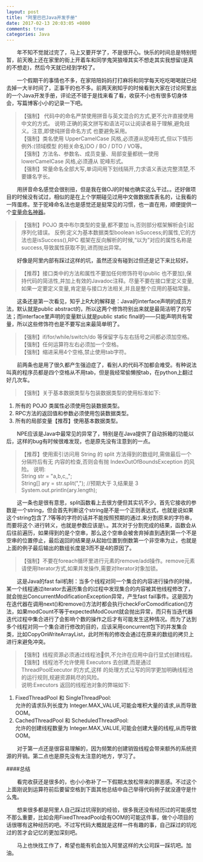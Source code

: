 ```yaml
---
layout: post
title: "阿里巴巴Java开发手册"
date: 2017-02-13 20:03:05 +0800
comments: true
categories: Java
---
```


&emsp;&emsp;年不知不觉就过完了，马上又要开学了，不是很开心。快乐的时间总是特别短暂，前天晚上还在家里的街上开着车和同学鬼哭狼嚎其实不想走其实我想留(是真的不想走)，然后今天就已经到学校了。

&emsp;&emsp;一个假期干的事情也不多，在家陪陪妈妈打打麻将和同学每天吃吃喝喝就已经去掉一大半时间了，正事干的也不多。前两天刷知乎的时候看到大家在讨论阿里出的一个Java开发手册，评论还不错于是找来看了看，收获不小也有很多切身体会，写篇博客小小的记录一下吧。<!--more-->

> 【强制】 代码中的命名严禁使用拼音与英文混合的方式,更不允许直接使用中文的方式。 说明:正确的英文拼写和语法可以让阅读者易于理解,避免歧义。注意,即使纯拼音命名方式 也要避免采用。 <br/>
>【强制】类名使用 UpperCamelCase 风格,必须遵从驼峰形式,但以下情形例外:(领域模型 的相关命名)DO / BO / DTO / VO等。<br/>
>【强制】方法名、参数名、成员变量、局部变量都统一使用 lowerCamelCase 风格,必须遵从 驼峰形式。<br/>
>【强制】常量命名全部大写,单词间用下划线隔开,力求语义表达完整清楚,不要嫌名字长。

&emsp;&emsp;用拼音命名感觉会很别扭，但是我在做OJ的时候也确实这么干过。。还好做项目的时候没有试过，相似的是在上个学期碰见过用中文做数据库表名的，让我看的一阵蛋疼。至于驼峰命名法也是感觉还是挺常见的习惯，也一直在用，顺便提供一个[变量命名神器](http://unbug.github.io/codelf/#%E9%A2%84%E5%AE%9A)。

> 【强制】POJO 类中布尔类型的变量,都不要加 is,否则部分框架解析会引起序列化错误。 反例:定义为基本数据类型boolean isSuccess;的属性,它的方法也是isSuccess(),RPC 框架在反向解析的时候,“以为”对应的属性名称是 success,导致属性获取不到,进而抛出异常。

&emsp;&emsp;好像是阿里内部有踩过这样的坑，虽然还没有碰到过但还是记下来比较好。

> 【推荐】接口类中的方法和属性不要加任何修饰符号(public 也不要加),保持代码的简洁性,并加上有效的Javadoc注释。尽量不要在接口里定义变量,如果一定要定义变量,肯定是与接口方法相关,并且是整个应用的基础常量。

&emsp;&emsp;这条还是第一次看见，知乎上R大的解释是：Java的interface声明的成员方法，默认就是public abstract的，所以这两个修饰符别出来就是最简洁明了的写法；而interface里声明的变量默认就是public static final的——只能声明共有常量，所以这些修饰符也是不要写出来最简单明了。

> 【强制】if/for/while/switch/do 等保留字与左右括号之间都必须加空格。<br/>
> 【强制】任何运算符左右必须加一个空格。<br/>
> 【强制】缩进采用4个空格,禁止使用tab字符。

&emsp;&emsp;前两条也是用了很久都产生强迫症了，看别人的代码不加都会难受。有种说法叫真的程序员都是四个空格从不用tab，但是我经常偷懒按tab，在python上翻过好几次车。

>【强制】关于基本数据类型与包装数据类型的使用标准如下:<br/>1) 所有的 POJO 类属性必须使用包装数据类型。<br/>2) RPC方法的返回值和参数必须使用包装数据类型。<br/>3) 所有的局部变量【推荐】使用基本数据类型。

&emsp;&emsp;NPE应该是Java中最常见的异常了，特别是在Java提供了自动拆箱的功能以后，这样的bug有时候很难发现，也是原先没有注意到的一点。

>【推荐】使用索引访问用 String 的 split 方法得到的数组时,需做最后一个分隔符后有无内容的检查,否则会有抛 IndexOutOfBoundsException 的风险。说明:<br/>String str = "a,b,c,,";<br/>String[] ary = str.split(","); //预期大于 3,结果是 3 <br/>System.out.println(ary.length);<br/>

&emsp;&emsp;这一条也是很有意思，split函数看上去很方便但其实坑不少。首先它接收的参数是一个string，但会首先判断这个string是不是一个正则表达式，也就是说如果这个string包含了.?等等的字符的话并不能按照预期的通过.来分割原来的字符串，而要将这个.进行转义，也就是参数应该是\\.。其次对于分割完成的结果，函数会从后往前遍历，如果得到的是个空串，那么这个空串会被舍弃掉直到遇到第一个不是空串的位置停止，最后返回的结果是从起始位置到倒数第一个非空串为止，也就是上面的例子最后输出的数组长度是3而不是4的原因了。

>【强制】不要在foreach循环里进行元素的remove/add操作。remove元素请使用Iterator方式,如果并发操作,需要对Iterator对象加锁。

&emsp;&emsp;这是Java的fast fail机制：当多个线程对同一个集合的内容进行操作的时候，某一个线程通过iterator去遍历集合的过程中发现集合的内容被其他线程修改了，就会抛出ConcurrentModificationException异常，产生fast fail事件。这是因为在迭代器在调用next()和remove()方法时都会执行checkForComodification()方法，如果modCount不等于expectedModCount就会抛出异常，而只有当迭代器迭代过程中集合进行了会影响个数的操作之后才有可能发生这种情况。而为了达到多个线程对同一个集合进行修改的目的，应该采用concurrent包下的并发集合类，比如CopyOnWriteArrayList，此时所有的修改会通过在原来的数组的拷贝上进行来避免冲突。

> 【强制】线程资源必须通过线程池􏰁供,不允许在应用中自行显式创建线程。<br/>
> 【强制】线程池不允许使用 Executors 去创建,而是通过 ThreadPoolExecutor 的方式,这样 的处理方式让写的同学更加明确线程池的运行规则,规避资源耗尽的风险。<br/>
> 说明:Executors 返回的线程池对象的弊端如下:<br/>1) FixedThreadPool 和 SingleThreadPool:<br/>允许的请求队列长度为 Integer.MAX_VALUE,可能会堆积大量的请求,从而导致 OOM。<br/>2) CachedThreadPool 和 ScheduledThreadPool:<br/>允许的创建线程数量为 Integer.MAX_VALUE,可能会创建大量的线程,从而导致 OOM。<br/>

&emsp;&emsp;对于第一点还是很容易理解的，因为频繁的创建销毁线程会带来额外的系统资源的开销。第二点也是原先没有太注意的地方，学习了。

####总结

&emsp;&emsp;看完收获还是很多的，也小小弥补了一下假期太放松带来的罪恶感。不过这个上面刚说到运算符前后要留空格到下面其他总结中自己举得代码例子就没遵守是什么鬼。

&emsp;&emsp;想来很多都是阿里人自己踩过坑得到的经验，很多我还没有经历过的可能感觉不那么重要，比如会用FixedThreadPool会有OOM的可能这件事，做个小项目的话很哪有这种经历的吧。不过写代码大概就是这样一件有趣的事，自己踩过的坑吃过的苦才会记忆的更加深刻吧。

&emsp;&emsp;马上也快找工作了，希望也能有机会加入阿里这样的大公司踩一踩坑吧。加油。